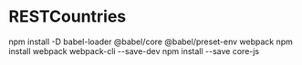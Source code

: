 # RESTCountries

npm install -D babel-loader @babel/core @babel/preset-env webpack
npm install webpack webpack-cli --save-dev
npm install --save core-js
